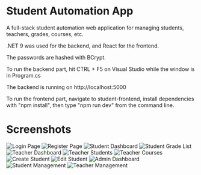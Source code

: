 # Student Automation App
A full-stack student automation web application for managing students, teachers, grades, courses, etc.  

.NET 9 was used for the backend, and React for the frontend.  

The passwords are hashed with BCrypt.  

To run the backend part, hit CTRL + F5 on Visual Studio while the window is in Program.cs  

The backend is running on http://localhost:5000  

To run the frontend part, navigate to student-frontend, install dependencies with "npm install", then type "npm run dev" from the command line.   

# Screenshots
![Login Page](https://github.com/Eren4/pusula-student-automation-system/blob/main/screenshots/login-page.jpg)
![Register Page](https://github.com/Eren4/pusula-student-automation-system/blob/main/screenshots/register-page.jpg)
![Student Dashboard](https://github.com/Eren4/pusula-student-automation-system/blob/main/screenshots/student-dashboard.jpg)
![Student Grade List](https://github.com/Eren4/pusula-student-automation-system/blob/main/screenshots/student-grade-list.jpg)
![Teacher Dashboard](https://github.com/Eren4/pusula-student-automation-system/blob/main/screenshots/teacher-dashboard.jpg)
![Teacher Students](https://github.com/Eren4/pusula-student-automation-system/blob/main/screenshots/teacher-students.jpg)
![Teacher Courses](https://github.com/Eren4/pusula-student-automation-system/blob/main/screenshots/teacher-courses.jpg)
![Create Student](https://github.com/Eren4/pusula-student-automation-system/blob/main/screenshots/create-student.jpg)
![Edit Student](https://github.com/Eren4/pusula-student-automation-system/blob/main/screenshots/edit-student.jpg)
![Admin Dashboard](https://github.com/Eren4/pusula-student-automation-system/blob/main/screenshots/admin-dashboard.jpg)
![Student Management](https://github.com/Eren4/pusula-student-automation-system/blob/main/screenshots/student-management.jpg)
![Teacher Management](https://github.com/Eren4/pusula-student-automation-system/blob/main/screenshots/teacher-management.jpg)